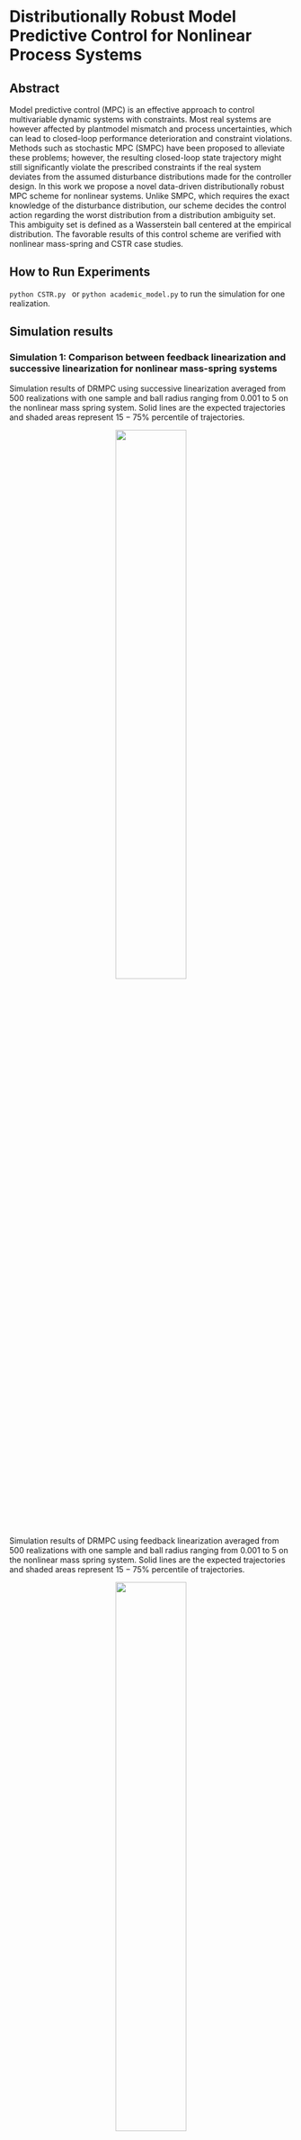# Distributionally Robust Model Predictive Control for Nonlinear Process Systems


## Abstract

Model predictive control (MPC) is an effective approach to control multivariable
dynamic systems with constraints. Most real systems are however affected by plantmodel mismatch and process uncertainties, which can lead to closed-loop performance
deterioration and constraint violations. Methods such as stochastic MPC (SMPC) have
been proposed to alleviate these problems; however, the resulting closed-loop state
trajectory might still significantly violate the prescribed constraints if the real system
deviates from the assumed disturbance distributions made for the controller design. In
this work we propose a novel data-driven distributionally robust MPC scheme for
nonlinear systems. Unlike SMPC, which requires the exact knowledge of the
disturbance distribution, our scheme decides the control action regarding the worst
distribution from a distribution ambiguity set. This ambiguity set is defined as a
Wasserstein ball centered at the empirical distribution. The favorable results of this
control scheme are verified with nonlinear mass-spring and CSTR case studies.

## How to Run Experiments

``python CSTR.py `` or ``python academic_model.py`` to run the simulation for one realization.

## Simulation results

### Simulation 1: Comparison between feedback linearization and successive linearization for nonlinear mass-spring systems

Simulation results of DRMPC using successive linearization averaged from 500 realizations with one sample and ball radius ranging from $0.001$ to $5$ on the nonlinear mass spring system. Solid lines are the expected trajectories and  shaded areas represent $15-75\%$ percentile of trajectories.
<p align="center">
  <img src="https://github.com/zhengang-zhong/DRMPC_nonlinear_system_via_linearization/blob/main/figs/SucL_baseline.png" width="50%">
</P>

Simulation results of DRMPC using feedback linearization averaged from 500 realizations with one sample and ball radius ranging from $0.001$ to $5$ on the nonlinear mass spring system. Solid lines are the expected trajectories and  shaded areas represent $15-75\%$ percentile of trajectories.
<p align="center">
  <img src="https://github.com/zhengang-zhong/DRMPC_nonlinear_system_via_linearization/blob/main/figs/FeedL.png" width="50%">
</P>

### Simulation 2: Comparison between two conic formulations applying successive linearization for case study 1

Illustration of the comparison between two conic formulations applying successive linearization.

<p align="center">
  <img src="https://github.com/zhengang-zhong/DRMPC_nonlinear_system_via_linearization/blob/main/figs/two_constraint_types.png" width="50%">
</P>


### Simulation 3: Comparison between successive linearization and polynomial chaos SMPC for case study 1

Simulation results comparing DRMPC using successive linearization and PC-based SMPC in the nominal scenario averaged from 500 realizations with one sample and ball radius ranging from $0.001$ to $5$ on the nonlinear mass spring system. Solid lines are the expected trajectories and  shaded areas represent $15-75\%$ percentile of trajectories.
<p align="center">
  <img src="https://github.com/zhengang-zhong/DRMPC_nonlinear_system_via_linearization/blob/main/figs/SucL_PolyC.png" width="50%">
</P>

Simulation results comparing DRMPC using successive linearization and PC-based SMPC under modified distribution  averaged from 500 realizations. DRMPC collects five samples online initially from one sample and ball radius ranges from $0.001$ to $5$ on the nonlinear mass spring system. Solid lines are the expected trajectories and  shaded areas represent $15-75\%$ percentile of trajectories.
<p align="center">
  <img src="https://github.com/zhengang-zhong/DRMPC_nonlinear_system_via_linearization/blob/main/figs/SucL_PolyC_shifted_learning.png" width="50%">
</P>


### Simulation 4: Comparison between successive linearization and polynomial chaos SMPC for case study 2

Simulation results comparing DRMPC using successive linearization and PC-based SMPC in the nominal scenario averaged from 500 realizations with one sample and ball radius ranging from $0.001$ to $5$ on the CSTR system. Solid lines are the expected trajectories and  shaded areas represent $15-75\%$ percentile of trajectories.

<p align="center">
  <img src="https://github.com/zhengang-zhong/DRMPC_nonlinear_system_via_linearization/blob/main/figs/CSTR_SucL_PolyC1.png" width="50%">
</P>

Simulation results comparing DRMPC using successive linearization and PC-based SMPC under modified distribution  averaged from 500 realizations. DRMPC collects five samples online initially from one sample and ball radius ranges from $0.001$ to $5$ on the CSTR system. Solid lines are the expected trajectories and  shaded areas represent $15-75\%$ percentile of trajectories.

<p align="center">
  <img src="https://github.com/zhengang-zhong/DRMPC_nonlinear_system_via_linearization/blob/main/figs/CSTR_SucL_PolyC_shifted_learning1.png" width="50%">
</P>

Constraint violation rate for the case study 1. Relation between the ball radius and constraint violations, averaged from $500$ realizations of trajectories
<p align="center">
  <img src="https://github.com/zhengang-zhong/DRMPC_nonlinear_system_via_linearization/blob/main/figs/constraint_vio1.png" width="50%">
</P>

Constraint violation rate for the case study 2. Relation between the ball radius and constraint violations, averaged from $500$ realizations of trajectories.
<p align="center">
  <img src="https://github.com/zhengang-zhong/DRMPC_nonlinear_system_via_linearization/blob/main/figs/constraint_vio2.png" width="50%">
</P>